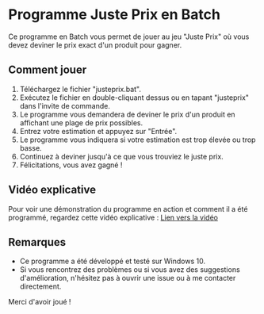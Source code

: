 # Programme Juste Prix en Batch

Ce programme en Batch vous permet de jouer au jeu "Juste Prix" où vous devez deviner le prix exact d'un produit pour gagner.

## Comment jouer

1. Téléchargez le fichier "justeprix.bat".
2. Exécutez le fichier en double-cliquant dessus ou en tapant "justeprix" dans l'invite de commande.
3. Le programme vous demandera de deviner le prix d'un produit en affichant une plage de prix possibles.
4. Entrez votre estimation et appuyez sur "Entrée".
5. Le programme vous indiquera si votre estimation est trop élevée ou trop basse.
6. Continuez à deviner jusqu'à ce que vous trouviez le juste prix.
7. Félicitations, vous avez gagné !

## Vidéo explicative

Pour voir une démonstration du programme en action et comment il a été programmé, regardez cette vidéo explicative : [Lien vers la vidéo](https://youtu.be/5QhLwJQti-w)

## Remarques

- Ce programme a été développé et testé sur Windows 10.
- Si vous rencontrez des problèmes ou si vous avez des suggestions d'amélioration, n'hésitez pas à ouvrir une issue ou à me contacter directement.

Merci d'avoir joué !
